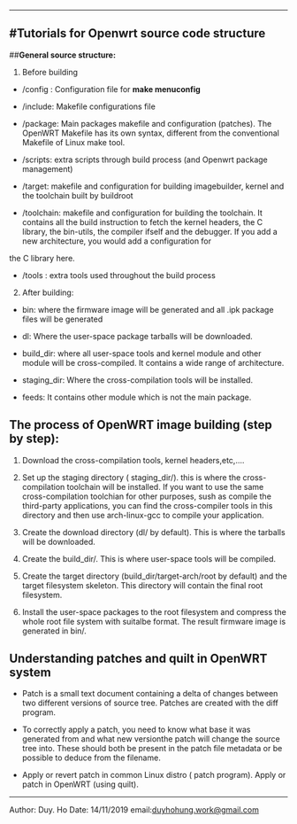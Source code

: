 -----------------------------------------------------------------------------
#Tutorials for Openwrt source code structure
----------------------------------------------------------------------------
##**General source structure:**

1. Before building

 - /config : Configuration file for **make menuconfig**

 - /include: Makefile configurations file

 - /package: Main packages makefile and configuration (patches). The OpenWRT Makefile has its own syntax, different from the conventional Makefile of Linux make tool.

 - /scripts: extra scripts through build process (and Openwrt package management)

 - /target: makefile and configuration for building imagebuilder, kernel and the toolchain built by buildroot

 - /toolchain: makefile and configuration for building the toolchain. It contains all the build instruction to fetch the kernel headers, the C library, the bin-utils, the compiler ifself and the debugger. If you add a new architecture, you would add a configuration for 

the C library here.

 - /tools : extra tools used throughout the build process

2. After building:

 - bin: where the firmware image will be generated and all .ipk package files will be generated

 - dl: Where the user-space package tarballs will be downloaded.

 - build_dir: where all user-space tools and kernel module and other module will be cross-compiled. It contains a wide range of architecture.

 - staging_dir: Where the cross-compilation tools will be installed.

 - feeds: It contains other module which is not the main package.

## **The process of OpenWRT image building (step by step):**

1. Download the cross-compilation tools, kernel headers,etc,....

2. Set up the staging directory ( staging_dir/). this is where the cross-compilation toolchain will be installed. If you want to use the same cross-compilation toolchian for other purposes, sush as compile the third-party applications, you can find the cross-compiler tools in this directory and then use arch-linux-gcc to compile your application.

3. Create the download directory (dl/ by default). This is where the tarballs will be downloaded.

4. Create the build_dir/. This is where user-space tools will be compiled.

5. Create the target directory (build_dir/target-arch/root by default) and the target filesystem skeleton. This directory will contain the final root filesystem.

6. Install the user-space packages to the root filesystem and compress the whole root file system with suitalbe format. The result firmware image is generated in bin/.

## **Understanding patches and quilt in OpenWRT system**

 - Patch is a small text document containing a delta of changes between two different versions of source tree. Patches are created with the diff program.

 - To correctly apply a patch, you need to know what base it was generated from and what new versionthe patch will change the source tree into. These should both be present in the patch file metadata or be possible to deduce from the filename.

 - Apply or revert patch in common Linux distro ( patch program). Apply or patch in OpenWRT (using quilt).






























----------------------------------------------------------------------------------
Author: Duy. Ho
Date: 14/11/2019
email:duyhohung.work@gmail.com
